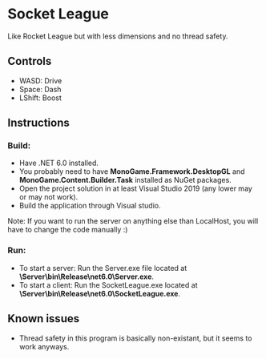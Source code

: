 # Socket League

Like Rocket League but with less dimensions and no thread safety.

## Controls

* WASD: Drive
* Space: Dash
* LShift: Boost 

## Instructions

### Build:
* Have .NET 6.0 installed.
* You probably need to have <b>MonoGame.Framework.DesktopGL</b> and <b>MonoGame.Content.Builder.Task</b> installed as NuGet packages.
* Open the project solution in at least Visual Studio 2019 (any lower may or may not work).
* Build the application through Visual studio.

Note: If you want to run the server on anything else than LocalHost, you will have to change the code manually :)
 
### Run:
* To start a server: Run the Server.exe file located at <b>\Server\bin\Release\net6.0\Server.exe</b>.
* To start a client: Run the SocketLeague.exe located at <b>\Server\bin\Release\net6.0\SocketLeague.exe</b>.

## Known issues
* Thread safety in this program is basically non-existant, but it seems to work anyways. 
